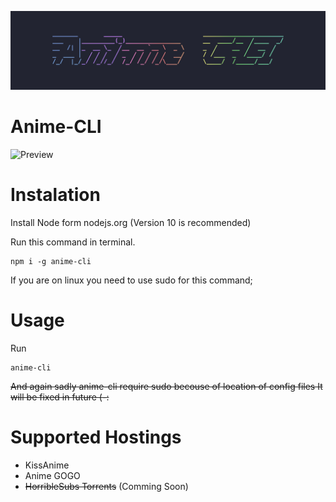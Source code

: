 ![NodeMal API Banner](https://github.com/PolyMagic/Anime-CLI/blob/master/Logo.png?raw=true)

# Anime-CLI

![Preview](https://i.imgur.com/CfebORF.png)

# Instalation

Install Node form nodejs.org (Version 10 is recommended)

Run this command in terminal.

```
npm i -g anime-cli
```

If you are on linux you need to use sudo for this command;

# Usage

Run

```
anime-cli
```
~~And again sadly anime-cli require sudo becouse of location of config files
It will be fixed in future (-:~~

# Supported Hostings
- KissAnime
- Anime GOGO
- ~~HorribleSubs Torrents~~ (Comming Soon)
